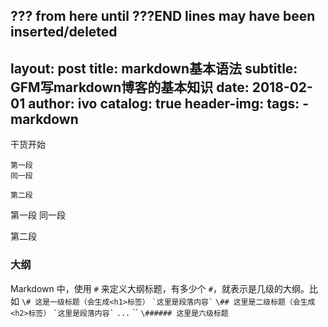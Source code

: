 ??? from here until ???END lines may have been inserted/deleted
---
layout:  post
title:  markdown基本语法
subtitle: GFM写markdown博客的基本知识
date: 2018-02-01
author: ivo
catalog: true
header-img:
tags:
    - markdown
---
干货开始
```
第一段
同一段

第二段
```
第一段
同一段

第二段
### 大纲

Markdown 中，使用 `#` 来定义大纲标题，有多少个 `#`，就表示是几级的大纲。比如
`\# 这是一级标题（会生成<h1>标签）`
``
`这里是段落内容`
``
`\## 这里是二级标题（会生成<h2>标签）`
``
`这里是段落内容`
``
`...`
``
`\###### 这里是六级标题`




